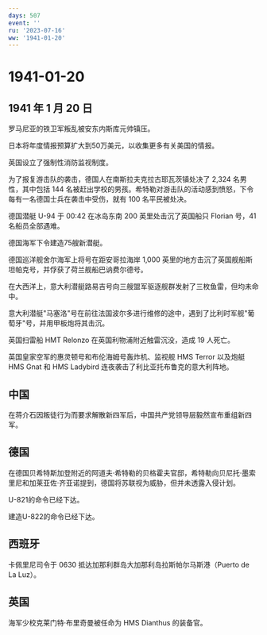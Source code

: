 ```yaml
---
days: 507
event: ''
ru: '2023-07-16'
ww: '1941-01-20'
---
```


# 1941-01-20

## 1941 年 1 月 20 日

罗马尼亚的铁卫军叛乱被安东内斯库元帅镇压。

日本将年度情报预算扩大到50万美元，以收集更多有关美国的情报。

英国设立了强制性消防监视制度。

为了报复游击队的袭击，德国人在南斯拉夫克拉古耶瓦茨镇处决了 2,324
名男性，其中包括 144
名被赶出学校的男孩。希特勒对游击队的活动感到愤怒，下令每有一名德国士兵在袭击中受伤，就有
100 名平民被处决。

德国潜艇 U-94 于 00:42 在冰岛东南 200 英里处击沉了英国船只 Florian
号，41 名船员全部遇难。

德国海军下令建造75艘新潜艇。

德国巡洋舰舍尔海军上将号在距安哥拉海岸 1,000
英里的地方击沉了英国舰船斯坦帕克号，并俘获了荷兰舰船巴讷费尔德号。

在大西洋上，意大利潜艇路易吉号向三艘盟军驱逐舰群发射了三枚鱼雷，但均未命中。

意大利潜艇"马塞洛"号在前往法国波尔多进行维修的途中，遇到了比利时军舰"葡萄牙"号，并用甲板炮将其击沉。

英国扫雷船 HMT Relonzo 在英国利物浦附近触雷沉没，造成 19 人死亡。

英国皇家空军的惠灵顿号和布伦海姆号轰炸机、监视舰 HMS Terror 以及炮艇 HMS
Gnat 和 HMS Ladybird 连夜袭击了利比亚托布鲁克的意大利阵地。

## 中国

在蒋介石因叛徒行为而要求解散新四军后，中国共产党领导层毅然宣布重组新四军。

## 德国

在德国贝希特斯加登附近的阿道夫·希特勒的贝格霍夫官邸，希特勒向贝尼托·墨索里尼和加莱亚佐·齐亚诺提到，德国将苏联视为威胁，但并未透露入侵计划。

U-821的命令已经下达。

建造U-822的命令已经下达。

## 西班牙

卡佩里尼司令于 0630 抵达加那利群岛大加那利岛拉斯帕尔马斯港（Puerto de La
Luz）。

## 英国

海军少校克莱门特·布里奇曼被任命为 HMS Dianthus 的装备官。